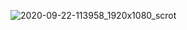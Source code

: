 ![2020-09-22-113958_1920x1080_scrot](https://user-images.githubusercontent.com/45566380/93869359-fd82f480-fccb-11ea-93f8-1f450ae3154e.png)
